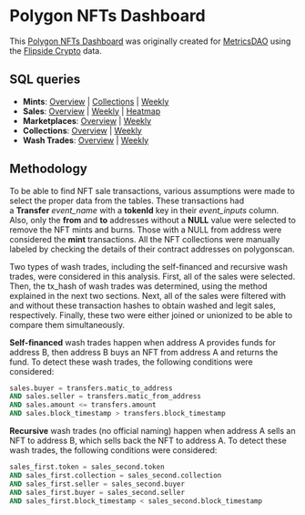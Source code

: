 # Polygon NFTs Dashboard
This [Polygon NFTs Dashboard](https://alitaslimi-polygon.streamlit.app) was originally created for [MetricsDAO](https://metricsdao.xyz) using the [Flipside Crypto](https://flipsidecrypto.xyz) data.

## SQL queries
- **Mints**: [Overview](https://flipsidecrypto.xyz/edit/queries/f17f19c1-7545-4716-b366-780827deaebb) | [Collections](https://flipsidecrypto.xyz/edit/queries/07761e94-4c1f-462c-a646-2be49ffb4fdb) | [Weekly](https://flipsidecrypto.xyz/edit/queries/b781bb55-3bfd-40d4-80ec-138e07710549)
- **Sales**: [Overview](https://flipsidecrypto.xyz/edit/queries/fd0718fd-fd34-4df7-b59a-bb4c225be7ef) | [Weekly](https://flipsidecrypto.xyz/edit/queries/515b0273-d969-47e3-884c-c40a17dbd4e6) | [Heatmap](https://flipsidecrypto.xyz/edit/queries/9d928ade-69ad-443f-a554-f12676896763)
- **Marketplaces**: [Overview](https://flipsidecrypto.xyz/edit/queries/680898bc-6bce-4aac-b013-8cf4a308b971) | [Weekly](https://flipsidecrypto.xyz/edit/queries/3120378b-1778-43aa-8194-7e3274f1c521)
- **Collections**: [Overview](https://flipsidecrypto.xyz/edit/queries/e932af65-3295-4294-8b8a-796b702375d6) | [Weekly](https://flipsidecrypto.xyz/edit/queries/84a104d7-e759-43cb-9b2e-4e6bfa218052)
- **Wash Trades**: [Overview](https://flipsidecrypto.xyz/edit/queries/a5044912-5248-4b80-862a-e8fba60e61e2) | [Weekly](https://flipsidecrypto.xyz/edit/queries/5a52f1a9-e121-4967-b0df-cbc35d8a5c13)

## Methodology
To be able to find NFT sale transactions, various assumptions were made to select the proper data from the tables. These transactions had a **Transfer** *event_name* with a **tokenId** key in their *event_inputs* column. Also, only the **from** and **to** addresses without a **NULL** value were selected to remove the NFT mints and burns. Those with a NULL from address were considered the **mint** transactions. All the NFT collections were manually labeled by checking the details of their contract addresses on polygonscan.

Two types of wash trades, including the self-financed and recursive wash trades, were considered in this analysis. First, all of the sales were selected. Then, the tx_hash of wash trades was determined, using the method explained in the next two sections. Next, all of the sales were filtered with and without these transaction hashes to obtain washed and legit sales, respectively. Finally, these two were either joined or unionized to be able to compare them simultaneously.

**Self-financed** wash trades happen when address A provides funds for address B, then address B buys an NFT from address A and returns the fund. To detect these wash trades, the following conditions were considered:

```sql
sales.buyer = transfers.matic_to_address
AND sales.seller = transfers.matic_from_address
AND sales.amount <= transfers.amount
AND sales.block_timestamp > transfers.block_timestamp
```

**Recursive** wash trades (no official naming) happen when address A sells an NFT to address B, which sells back the NFT to address A. To detect these wash trades, the following conditions were considered:

```sql
sales_first.token = sales_second.token
AND sales_first.collection = sales_second.collection
AND sales_first.seller = sales_second.buyer
AND sales_first.buyer = sales_second.seller
AND sales_first.block_timestamp < sales_second.block_timestamp
```

